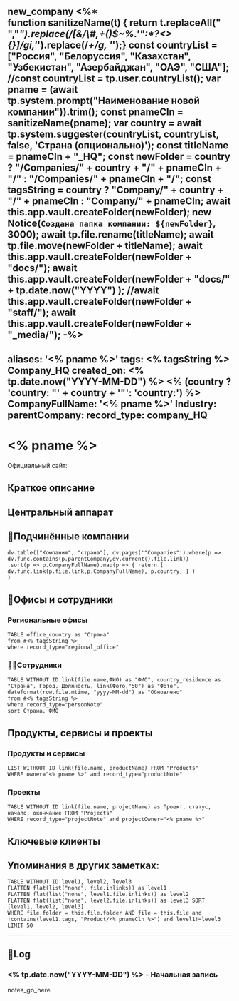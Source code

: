 new_company
<%*  
function sanitizeName(t) { return t.replaceAll(" ","_").replace(/[&\/\\#,+()$~%.'":*?<>{}]/gi,'_').replace(/_+/g, '_');}
const countryList = ["Россия", "Белоруссия", "Казахстан", "Узбекистан", "Азербайджан", "ОАЭ", "США"];
//const countryList = tp.user.countryList();
var pname = (await tp.system.prompt("Наименование новой компании")).trim();
const pnameCln = sanitizeName(pname);
var country = await tp.system.suggester(countryList, countryList, false, 'Страна (опционально)');
const titleName = pnameCln + "_HQ";
const newFolder = country ? "/Companies/" + country + "/" + pnameCln + "/"  : "/Companies/" + pnameCln + "/";
const tagsString =  country ? "Company/" + country + "/" + pnameCln  : "Company/" + pnameCln;
await this.app.vault.createFolder(newFolder);
new Notice(`Создана папка компании: ${newFolder}`, 3000);
await tp.file.rename(titleName);
await tp.file.move(newFolder + titleName);
await this.app.vault.createFolder(newFolder + "docs/");
await this.app.vault.createFolder(newFolder + "docs/" + tp.date.now("YYYY") );
//await this.app.vault.createFolder(newFolder + "staff/");
await this.app.vault.createFolder(newFolder + "_media/");
-%>
---
aliases: '<% pname %>'
tags: <% tagsString %> Company_HQ
created_on:  <% tp.date.now("YYYY-MM-DD") %>
<% (country ? 'country: "' + country + '"': 'country:') %>
CompanyFullName: '<% pname %>'
Industry:
parentCompany:
record_type: company_HQ
---

# <% pname %>
Официальный сайт: 
## Краткое описание
## Центральный аппарат
## 📇Подчинённые компании
```dataviewjs
dv.table(["Компания", "страна"], dv.pages('"Companies"').where(p => dv.func.contains(p.parentCompany,dv.current().file.link))
.sort(p => p.CompanyFullName).map(p => { return [ dv.func.link(p.file.link,p.CompanyFullName), p.country] } )
)
```

## 💼Офисы и сотрудники

### Региональные офисы
```dataview
TABLE office_country as "Страна"
from #<% tagsString %> 
where record_type="regional_office"
```

### 👨‍💼Сотрудники 

```dataview
TABLE WITHOUT ID link(file.name,ФИО) as "ФИО", country_residence as "Страна", Город, Должность, link(Фото,"50") as "Фото", dateformat(row.file.mtime, "yyyy-MM-dd") as "Обновлено"
from #<% tagsString %> 
where record_type="personNote"
sort Страна, ФИО
```


## Продукты, сервисы и проекты
### Продукты и сервисы
```dataview
LIST WITHOUT ID link(file.name, productName) FROM "Products"
WHERE owner="<% pname %>" and record_type="productNote"
```
### Проекты
```dataview
TABLE WITHOUT ID link(file.name, projectName) as Проект, статус, начало, окончание FROM "Projects"
WHERE record_type="projectNote" and projectOwner="<% pname %>"
```

## Ключевые клиенты

## Упоминания в других заметках:
```dataview
TABLE WITHOUT ID level1, level2, level3
FLATTEN flat(list("none", file.inlinks)) as level1
FLATTEN flat(list("none", level1.file.inlinks)) as level2 
FLATTEN flat(list("none", level2.file.inlinks)) as level3 SORT [level1, level2, level3]
WHERE file.folder = this.file.folder AND file = this.file and !contains(level1.tags, "Product/<% pnameCln %>") and level1!=level3
LIMIT 50
```

---
## 📝Log

### <% tp.date.now("YYYY-MM-DD") %> - Начальная запись
notes_go_here